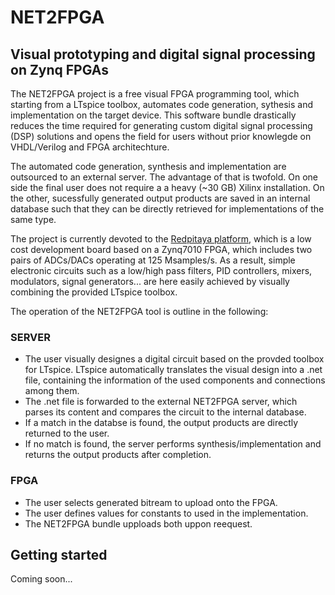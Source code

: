 # NET2FPGA
## Visual prototyping and digital signal processing on Zynq FPGAs

The NET2FPGA project is a free visual FPGA programming tool, which starting from a LTspice toolbox, automates code generation, sythesis and implementation on the target device. This software bundle drastically reduces the time required for generating custom digital signal processing (DSP) solutions and opens the field for users without prior knowlegde on VHDL/Verilog and FPGA architechture. 

The automated code generation, synthesis and implementation are outsourced to an external server. The advantage of that is twofold. On one side the final user does not require a a heavy (~30 GB) Xilinx installation. On the other, sucessfully generated output products are saved in an internal database such that they can be directly retrieved for implementations of the same type.

The project is currently devoted to the [Redpitaya platform](https://www.redpitaya.com/), which is a low cost development board based on a Zynq7010 FPGA, which includes two pairs of ADCs/DACs operating at 125 Msamples/s. As a result, simple electronic circuits such as a low/high pass filters, PID controllers, mixers, modulators, signal generators... are here easily achieved by visually combining the provided LTspice toolbox. 

The operation of the NET2FPGA tool is outline in the following:

### SERVER
 * The user visually designes a digital circuit based on the provded toolbox for LTspice. LTspice automatically translates the visual design into a .net file, containing the information of the used components and connections among them. 
 * The .net file is forwarded to the external NET2FPGA server, which parses its content and compares the circuit to the internal database.
 * If a match in the databse is found, the output products are directly returned to the user.
 * If no match is found, the server performs synthesis/implementation and returns the output products after completion.
 ### FPGA
 * The user selects generated bitream to upload onto the FPGA.
 * The user defines values for constants to used in the implementation.
 * The NET2FPGA bundle upploads both uppon reequest.
 


## Getting started
Coming soon...



